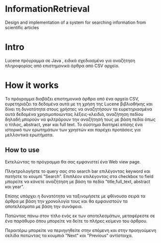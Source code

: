 # InformationRetrieval
Design and implementation of a system for searching information from scientific articles
# Intro 
Lucene πρόγραμμα σε Java , ειδικά σχεδιασμένο για αναζήτηση πληροφορίας από επιστημονικά άρθρα από CSV αρχείο.
# How it works 
Το πρόγραμμα διαβάζει επιστημονικά άρθρα από ένα αρχείο CSV, ευρετηριάζει τα δεδομένα αυτά με τη χρήση της Lucene βιβλιοθήκης και δίνει τη δυνατότητα στους χρήστες να αναζητήσουν τα ευρετηριασμένα αυτά δεδομένα χρησιμοποιώντας λέξεις-κλειδιά, αναζήτηση πεδίου δηλαδή μπορούν να φιλτράρουν την αναζήτησή τους με βάση πεδία όπως ο τίτλος, abstract, year και full text. Το σύστημα διατηρεί επίσης ένα ιστορικό των ερωτημάτων των χρηστών και παρέχει προτάσεις για μελλοντικά ερωτήματα. 
## How to use
Εκτελώντας το πρόγραμμα θα σας εμφανιστεί ένα Web view page.

Πληκτρολογήστε το query σας στο search bar επιλέγοντας keyword και πατήστε το κουμπί "Search".
Επιπλέον επιλέγοντας στα checkbox το field μπορείτε να κάνετε αναζήτηση με βάση τα πεδία "title,full_text, abstract και year".

Επίσης υπάρχει η δυνατότητα να ταξινομήσετε με φθίνουσα σειρά τα άρθρα με βάση την χρονολογία τους και θα εμφανιστούν τα αποτελέσματα με βάση την συνάφεια.

Πατώντας πάνω στον τίτλο ενός εκ των αποτελεσμάτων, μεταφέρεστε σε ένα παράθυρο όπου μπορείτε να δείτε το πλήρες κείμενο του άρθρου.

Περαιτέρω μπορείτε να περιηγηθείτε στην επόμενη και στην προηγούμενη σελίδα πατώντας τα κουμπιά "Next" και "Previous" αντίστοιχα.
